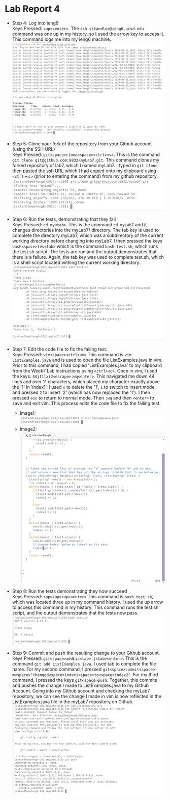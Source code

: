 # Lab Report 4
* Step 4: Log into ieng6 \
  Keys Pressed: `<up><enter>`. The `ssh sstandlee@ieng6.ucsd.edu` command was one up in my history, so I used the arrow key to access it. This command logs me into my ieng6 machine. \
  ![Image](Step4.JPG)

  
* Step 5: Clone your fork of the repository from your Github account (using the SSH URL) \
  Keys Pressed: `git<space>clone<space><ctrl><v>`. This is the command `git clone git@github.com:8832/myLab7.git`. This command clones my forked repository of lab7, which I named myLab7. I typed in `git clone ` then pasted the ssh URL which I had copied onto my clipboard using `<ctrl><c>` (prior to entering the command) from my github repository. \
  ![Image](Step5.JPG)

  
* Step 6: Run the tests, demonstrating that they fail \
  Keys Pressed: `cd my<tab>`. This is the command `cd myLab7` and it changes directories into the myLab7/ directory. The tab key is used to complete the directory myLab7, which was a subdirectory of the current working directory before changing into myLab7. I then pressed the keys `bash<space>tes<tab>` which is the command `bash test.sh`, which runs the test.sh script. The tests are run and the output demonstrates that there is a failure. Again, the tab key was used to complete test.sh, which is a shell script located withing the current working directory.\
  ![Image](Step6a.JPG)

  
* Step 7: Edit the code file to fix the failing test. \
  Keys Pressed: `vim<space><ctrl><v>` This command is `vim ListExamples.java` and is used to open the file ListExamples.java in vim. Prior to this command, I had copied 'ListExamples.java' to my clipboard from the Week7 Lab instructions using `<ctrl><c>`. Once in vim, I used the keys: `44j11lxi2<escape>:wq<enter>`. This navigated me down 44 lines and over 11 characters, which placed my character exactly above the '1' in 'index1'. I used `x` to delete the '1', `i` to switch to insert mode, and pressed `2` to insert '2' (which has now replaced the '1'). I then pressed `esc` to return to normal mode. Then `:wq` and then `<enter>` to save and exit vim. This process edits the code file to fix the failing test.
  * Image1: \
   ![Image](Step7a.JPG) 
  * Image2: \
  ![Image](Step7b.JPG) 
  
* Step 8: Run the tests demonstrating they now succeed \
  Keys Pressed: `<up><up><up><enter>` This command is `bash test.sh`, which was located three up in my command history. I used the up arrow to access this command in my history. This command runs the test.sh script, and the output demonstrates that the tests now pass. \
  ![Image](Step8.JPG)
  
* Step 9: Commit and push the resulting change to your Github account. \
  Keys Pressed: `git<space>addLis<tab>.j<tab><enter>`. This is the command `git add ListExamples.java`. I used tab to complete the file name. For my second command, I pressed `git<space>commit<space>-m<space>"changed<space>index1<space>to<space>index2"`. For my third command, I pressed the keys `git<space>push`. Together, this commits and pushes the change I made to ListExamples.java to my Github Account. Going into my Github account and checking the myLab7 repository, we can see the change I made in vim is now reflected in the ListExamples.java file in the myLab7 repository on Github. \
  ![Image](Step9.JPG)
